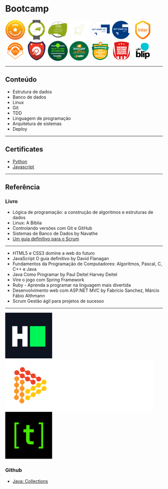# Bootcamp
[<img src="img/dio/codeanywhere.png">](https://digitalinnovation.one/bootcamps/code-anywhere) 
[<img src="img/dio/everis_fullstack.png">](https://digitalinnovation.one/bootcamps/everis-fullstack-developer) 
[<img src="img/dio/everis_qa.png">](https://digitalinnovation.one/bootcamps/everis-quality-assurance-beginner)
[<img src="img/dio/everis_kotlin.png">](https://digitalinnovation.one/bootcamps/everis-kotlin-developer) 
[<img src="img/dio/gtf_java.png">](https://digitalinnovation.one/bootcamps/gft-start-2-java) 
[<img src="img/dio/gtf_net.png">](https://digitalinnovation.one/bootcamps/gft-start-2-net)
[<img src="img/dio/inter.png">](https://digitalinnovation.one/bootcamps/inter-java-developer)
[<img src="img/dio/inter_mobile.png">](https://digitalinnovation.one/bootcamps/inter-android-developer)
[<img src="img/dio/impulso.png">](https://digitalinnovation.one/bootcamps/bootcamp-ruby-impulso)
[<img src="img/dio/localizalabs.png">](https://digitalinnovation.one/bootcamps/localizalabs-net-developer) 
[<img src="img/dio/mrv.png">](https://digitalinnovation.one/bootcamps/mrv-net-developer)
[<img src="img/dio/mrv_front.png">](https://digitalinnovation.one/bootcamps/mrv-front-end-spa-developer)
[<img src="img/dio/santander_fullstack.png">](https://app.becas-santander.com/pt-BR/program/santanderbootcamp) 
[<img src="img/dio/takeblip.png">](https://digitalinnovation.one/bootcamps/take-blip-fullstack-developer)


---

## Conteúdo
* Estrutura de dados
* Banco de dados
* Linux
* Git
* TDD
* Linguagem de programação
* Arquitetura de sistemas
* Deploy

---

## Certificates
* [Python](https://www.hackerrank.com/certificates/8954a68221f0)
* [Javascript](https://www.hackerrank.com/certificates/f338afee6b4d)

---

## Referência
### Livro
* Lógica de programação: a construção de algoritmos e estruturas de dados
* Linux: A Bíblia
* Controlando versões com Git e GitHub
* Sistemas de Banco de Dados by Navathe
* [Um guia definitivo para o Scrum](https://www.scrumguides.org/docs/scrumguide/v1/scrum-guide-portuguese-br.pdf)
---
* HTML5 e CSS3 domine a web do futuro 
* JavaScript O guia definitivo by David Flanagan
* Fundamentos da Programação de Computadores: Algoritmos, Pascal, C, C++ e Java
* Java Como Programar by Paul Deitel Harvey Deitel
* Vire o jogo com Spring Framework
* Ruby - Aprenda a programar na linguagem mais divertida
* Desenvolvimento web com ASP.NET MVC by Fabrício Sanchez, Márcio Fábio Althmann
* Scrum Gestão ágil para projetos de sucesso

---

[<img src="img/hackerrank.png">](https://www.hackerrank.com)
[<img src="img/dio.png">](https://digitalinnovation.one/)
[<img src="img/treinadev.png">](https://treinadev.com.br/)

### Github
* [Java: Collections](https://github.com/wesleyfuchter/collections-course)